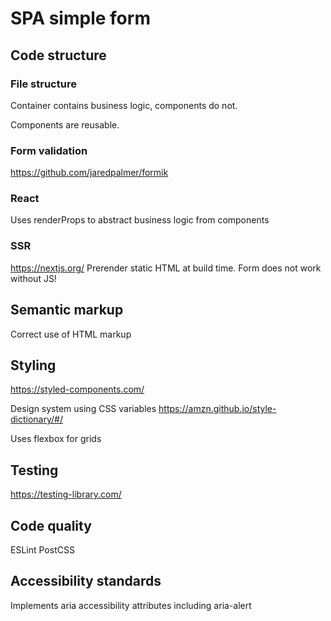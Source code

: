 # SPA simple form

## Code structure
### File structure
Container contains business logic, components do not.

Components are reusable.

### Form validation
https://github.com/jaredpalmer/formik

### React
Uses renderProps to abstract business logic from components

### SSR
https://nextjs.org/  Prerender static HTML at build time.  Form does not work without JS!
  
## Semantic markup
Correct use of HTML markup

## Styling
https://styled-components.com/

Design system using CSS variables https://amzn.github.io/style-dictionary/#/ 

Uses flexbox for grids

## Testing
https://testing-library.com/

## Code quality
ESLint
PostCSS

## Accessibility standards
Implements aria accessibility attributes including aria-alert
